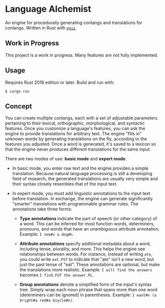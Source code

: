 # Language Alchemist
An engine for procedurally generating conlangs and translations for conlangs. Written in Rust with [`egui`](https://github.com/emilk/egui).

## Work in Progress
This project is a work in progress. Many features are not fully implemented.

## Usage
Requires Rust 2018 edition or later. Build and run with:
```
$ cargo run
```

## Concept
You can create multiple conlangs, each with a set of adjustable parameters pertaining to their lexical, orthographic, morphological, and syntactic features. Once you customize a language's features, you can ask the engine to provide translations for arbitrary text. The engine "fills in" unknown words by generating translations on the fly, according to the features you adjusted. Once a word is generated, it's saved to a lexicon so that the engine never produces different translations for the same input.

There are two modes of use: **basic mode** and **expert mode**.

* In basic mode, you enter raw text and the engine provides a simple translation. Because natural language processing is still a developing field of research, the generated translations are usually very simple and their syntax closely resembles that of the input text.

* In expert mode, you must add linguistic annotations to the input text before translation. In exchange, the engine can generate significantly "smarter" translations with programmable grammar rules. The annotations take three forms:

  * **Type annotations** indicate the part of speech (or other category) of a word. This can be inferred for most function words, determiners, pronouns, and words that have an unambiguous attribute annotation. Example: `I see#v a dog#n`.
  
  * **Attribute annotations** specify additional metadata about a word, including tense, plurality, and more. This helps the engine see relationships between words. For instance, instead of writing `ate`, you could write `eat.PST` to indicate that "ate" isn't a new word, but just the past tense of "eat". These annotations are optional, but make the translations more realistic. Example: `I will find the answers` becomes `I find.FUT the answer.PL`.

  * **Group annotations** denote a simplified form of the input's syntax tree. Simply wrap each noun phrase that spans more than one word (determiners can be ignored) in parentheses. Example: `I want#v (a bright#a red#a biycle#n)`.